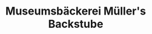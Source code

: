 ---
title: "Museumsbäckerei Müller's Backstube"
url: /zingst/museumsbaeckerei-muellers-backstube/
shop: Bäckerei
---